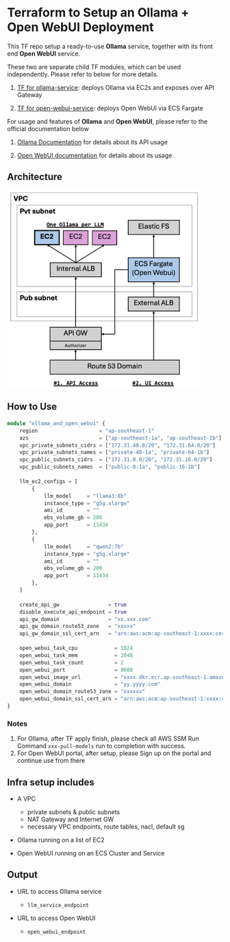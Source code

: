 # Terraform to Setup an Ollama + Open WebUI Deployment

This TF repo setup a ready-to-use **Ollama** service, together with its front end **Open WebUI** service.

These two are separate child TF modules, which can be used independently. Please refer to below for more details.

1. [TF for ollama-service](./modules/ollama-service-multi-servers/README.md): deploys Ollama via EC2s and exposes over API Gateway

2. [TF for open-webui-service](./modules/open-webui-service/README.md): deploys Open WebUI via ECS Fargate

For usage and features of **Ollama** and **Open WebUI**, please refer to the official documentation below

1. [Ollama Documentation](https://github.com/ollama/ollama/blob/main/docs/api.md) for details about its API usage

2. [Open WebUI documentation](https://github.com/open-webui/open-webui/blob/main/README.md) for details about its usage

## Architecture

<img src="./architecture.png" alt="architecture" width="450"/>

## How to Use

```terraform
module "ollama_and_open_webui" {
    region                    = "ap-southeast-1"
    azs                       = ["ap-southeast-1a", "ap-southeast-1b"]
    vpc_private_subnets_cidrs = ["172.31.48.0/20", "172.31.64.0/20"]
    vpc_private_subnets_names = ["private-48-1a", "private-64-1b"]
    vpc_public_subnets_cidrs  = ["172.31.0.0/20", "172.31.16.0/20"]
    vpc_public_subnets_names  = ["public-0-1a", "public-16-1b"]

    llm_ec2_configs = [
        {
            llm_model     = "llama3:8b"
            instance_type = "g5g.xlarge"
            ami_id        = ""
            ebs_volume_gb = 200
            app_port      = 11434
        },
        {
            llm_model     = "qwen2:7b"
            instance_type = "g5g.xlarge"
            ami_id        = ""
            ebs_volume_gb = 200
            app_port      = 11434
        },
    ]

    create_api_gw                = true
    disable_execute_api_endpoint = true
    api_gw_domain                = "xx.xxx.com"
    api_gw_domain_route53_zone   = "xxxxx"
    api_gw_domain_ssl_cert_arn   = "arn:aws:acm:ap-southeast-1:xxxx:certificate/xxxxx"

    open_webui_task_cpu            = 1024
    open_webui_task_mem            = 2048
    open_webui_task_count          = 2
    open_webui_port                = 8080
    open_webui_image_url           = "xxxx.dkr.ecr.ap-southeast-1.amazonaws.com/open-webui:v0.3.4"
    open_webui_domain              = "yy.yyyy.com"
    open_webui_domain_route53_zone = "xxxxxx"
    open_webui_domain_ssl_cert_arn = "arn:aws:acm:ap-southeast-1:xxxx:certificate/xxxxx"
}
```

### Notes

1. For Ollama, after TF apply finish, please check all AWS SSM Run Command `xxx-pull-models` run to completion with success.
2. For Open WebUI portal, after setup, please Sign up on the portal and continue use from there

## Infra setup includes

- A VPC

  - private subnets & public subnets
  - NAT Gateway and Internet GW
  - necessary VPC endpoints, route tables, nacl, default sg

- Ollama running on a list of EC2

- Open WebUI running on an ECS Cluster and Service

## Output

- URL to access Ollama service

  - `llm_service_endpoint`

- URL to access Open WebUI

  - `open_webui_endpoint`
